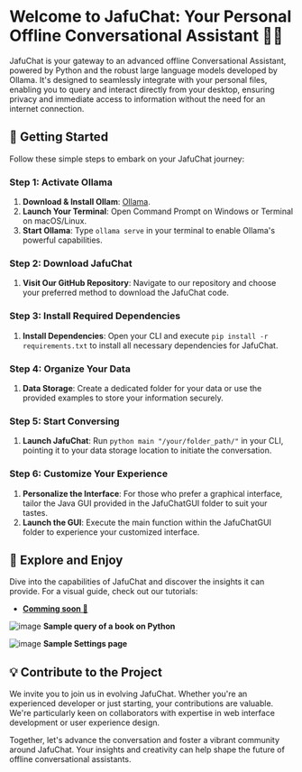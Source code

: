 # Welcome to JafuChat: Your Personal Offline Conversational Assistant 🤖💬

JafuChat is your gateway to an advanced offline Conversational Assistant, powered by Python and the robust large language models developed by Ollama. It's designed to seamlessly integrate with your personal files, enabling you to query and interact directly from your desktop, ensuring privacy and immediate access to information without the need for an internet connection.

## 🚀 Getting Started

Follow these simple steps to embark on your JafuChat journey:

### Step 1: Activate Ollama

1. **Download & Install Ollam**: [Ollama](https://ollama.com/).
2. **Launch Your Terminal**: Open Command Prompt on Windows or Terminal on macOS/Linux.
3. **Start Ollama**: Type `ollama serve` in your terminal to enable Ollama's powerful capabilities.


### Step 2: Download JafuChat

1. **Visit Our GitHub Repository**: Navigate to our repository and choose your preferred method to download the JafuChat code.

### Step 3: Install Required Dependencies

1. **Install Dependencies**: Open your CLI and execute `pip install -r requirements.txt` to install all necessary dependencies for JafuChat.


### Step 4: Organize Your Data

1. **Data Storage**: Create a dedicated folder for your data or use the provided examples to store your information securely.


### Step 5: Start Conversing

1. **Launch JafuChat**: Run `python main "/your/folder_path/"` in your CLI, pointing it to your data storage location to initiate the conversation.


### Step 6: Customize Your Experience

1. **Personalize the Interface**: For those who prefer a graphical interface, tailor the Java GUI provided in the JafuChatGUI folder to suit your tastes.
2. **Launch the GUI**: Execute the main function within the JafuChatGUI folder to experience your customized interface.

## 🌟 Explore and Enjoy

Dive into the capabilities of JafuChat and discover the insights it can provide. For a visual guide, check out our tutorials:

- **[Comming soon 👷]( )**

![image](https://github.com/Jason-Hoford/JafuChat/assets/10690435/33086bb8-af3e-4758-9292-e540cbab52a2)
**Sample query of a book on Python**

![image](https://github.com/Jason-Hoford/JafuChat/assets/10690435/ac06f3d9-8ba5-440a-90aa-4242c59a4508)
**Sample Settings page**




## 💡 Contribute to the Project

We invite you to join us in evolving JafuChat. Whether you're an experienced developer or just starting, your contributions are valuable. We're particularly keen on collaborators with expertise in web interface development or user experience design.

Together, let's advance the conversation and foster a vibrant community around JafuChat. Your insights and creativity can help shape the future of offline conversational assistants.
